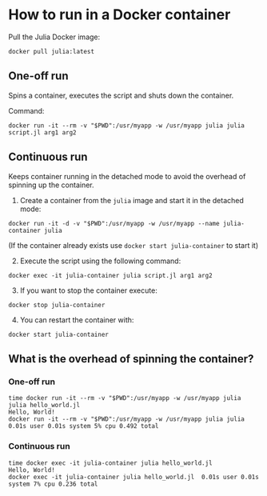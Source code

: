 # How to run in a Docker container

Pull the Julia Docker image: 
```console
docker pull julia:latest
```

## One-off run
Spins a container, executes the script and shuts down the container.

Command:
```console
docker run -it --rm -v "$PWD":/usr/myapp -w /usr/myapp julia julia script.jl arg1 arg2
```

## Continuous run
Keeps container running in the detached mode to avoid the overhead of spinning up the container. 

1. Create a container from the `julia` image and start it in the detached mode:
```console
docker run -it -d -v "$PWD":/usr/myapp -w /usr/myapp --name julia-container julia
```
  (If the container already exists use `docker start julia-container` to start it)

2. Execute the script using the following command: 
```console
docker exec -it julia-container julia script.jl arg1 arg2
``` 
3. If you want to stop the container execute: 
```console
docker stop julia-container
```
4. You can restart the container with:
```console
docker start julia-container
```
## What is the overhead of spinning the container?

### One-off run
```console
time docker run -it --rm -v "$PWD":/usr/myapp -w /usr/myapp julia julia hello_world.jl
Hello, World!
docker run -it --rm -v "$PWD":/usr/myapp -w /usr/myapp julia julia   0.01s user 0.01s system 5% cpu 0.492 total
```

### Continuous run
```console
time docker exec -it julia-container julia hello_world.jl
Hello, World!
docker exec -it julia-container julia hello_world.jl  0.01s user 0.01s system 7% cpu 0.236 total
```
